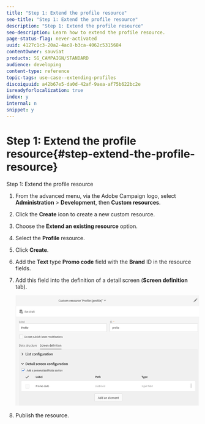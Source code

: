 ```yaml
---
title: "Step 1: Extend the profile resource"
seo-title: "Step 1: Extend the profile resource"
description: "Step 1: Extend the profile resource"
seo-description: Learn how to extend the profile resource.
page-status-flag: never-activated
uuid: 4127c1c3-20a2-4ac8-b3ca-4062c5315684
contentOwner: sauviat
products: SG_CAMPAIGN/STANDARD
audience: developing
content-type: reference
topic-tags: use-case--extending-profiles
discoiquuid: a42b67e5-da0d-42af-9aea-af75b622bc2e
isreadyforlocalization: true
index: y
internal: n
snippet: y
---
```


# Step 1: Extend the profile resource{#step-extend-the-profile-resource}

Step 1: Extend the profile resource

1. From the advanced menu, via the Adobe Campaign logo, select **Administration** > **Development**, then **Custom resources**.
1. Click the **Create** icon to create a new custom resource.
1. Choose the **Extend an existing resource** option.
1. Select the **Profile** resource.
1. Click **Create**.
1. Add the **Text** type **Promo code** field with the **Brand** ID in the resource fields.
1. Add this field into the definition of a detail screen (**Screen definition** tab).

   ![](assets/schema_extension_UC2.png)

1. Publish the resource.

